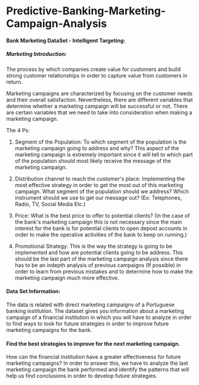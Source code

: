 # Predictive-Banking-Marketing-Campaign-Analysis

#### Bank Marketing DataSet - Intelligent Targeting:
##### Marketing Introduction:
The process by which companies create value for customers and build strong customer relationships in order to capture value from customers in return.

Marketing campaigns are characterized by focusing on the customer needs and their overall satisfaction. Nevertheless, there are different variables that determine whether a marketing campaign will be successful or not. There are certain variables that we need to take into consideration when making a marketing campaign. 

The 4 Ps:
1) Segment of the Population: To which segment of the population is the marketing campaign going to address and why? This aspect of the marketing campaign is extremely important since it will tell to which part of the population should most likely receive the message of the marketing campaign. 

2) Distribution channel to reach the customer's place: Implementing the most effective strategy in order to get the most out of this marketing campaign. What segment of the population should we address? Which instrument should we use to get our message out? (Ex: Telephones, Radio, TV, Social Media Etc.)

3) Price: What is the best price to offer to potential clients? (In the case of the bank's marketing campaign this is not necessary since the main interest for the bank is for potential clients to open depost accounts in order to make the operative activities of the bank to keep on running.)

4) Promotional Strategy: This is the way the strategy is going to be implemented and how are potential clients going to be address. This should be the last part of the marketing campaign analysis since there has to be an indepth analysis of previous campaigns (If possible) in order to learn from previous mistakes and to determine how to make the marketing campaign much more effective.

#### Data Set Information:

The data is related with direct marketing campaigns of a Portuguese banking institution. The dataset gives you information about a marketing campaign of a financial institution in which you will have to analyze in order to find ways to look for future strategies in order to improve future marketing campaigns for the bank.

#### Find the best strategies to improve for the next marketing campaign. 

How can the financial institution have a greater effectiveness for future marketing campaigns? In order to answer this, we have to analyze the last marketing campaign the bank performed and identify the patterns that will help us find conclusions in order to develop future strategies.



